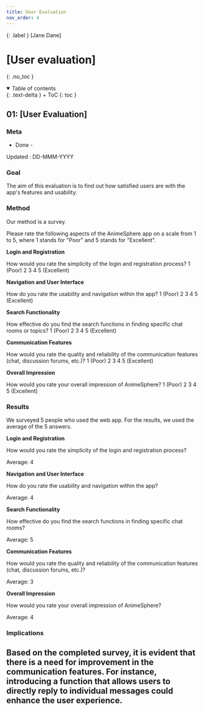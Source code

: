 ```yaml
---
title: User Evaluation
nav_order: 4
---
```


{: .label }
[Jane Dane]

# [User evaluation]
{: .no_toc }

<details open markdown="block">
{: .text-delta }
<summary>Table of contents</summary>
+ ToC
{: toc }
</details>

## 01: [User Evaluation]

### Meta

 - Done - 

Updated
: DD-MMM-YYYY

### Goal

The aim of this evaluation is to find out how satisfied users are with the app's features and usability.

### Method

Our method is a survey.

Please rate the following aspects of the AnimeSphere app on a scale from 1 to 5, where 1 stands for "Poor" and 5 stands for "Excellent".

**Login and Registration**

How would you rate the simplicity of the login and registration process?
 1 (Poor)
 2
 3
 4
 5 (Excellent)


**Navigation and User Interface**

How do you rate the usability and navigation within the app?
 1 (Poor)
 2
 3
 4
 5 (Excellent)


**Search Functionality**

How effective do you find the search functions in finding specific chat rooms or topics?
 1 (Poor)
 2
 3
 4
 5 (Excellent)


**Communication Features**

How would you rate the quality and reliability of the communication features (chat, discussion forums, etc.)?
 1 (Poor)
 2
 3
 4
 5 (Excellent)


**Overall Impression**

How would you rate your overall impression of AnimeSphere?
 1 (Poor)
 2
 3
 4
 5 (Excellent)

### Results

We surveyed 5 people who used the web app. For the results, we used the average of the 5 answers.

**Login and Registration**

How would you rate the simplicity of the login and registration process?

Average: 4 


**Navigation and User Interface**

How do you rate the usability and navigation within the app?

Average: 4

**Search Functionality**

How effective do you find the search functions in finding specific chat rooms?

Average: 5

**Communication Features**

How would you rate the quality and reliability of the communication features (chat, discussion forums, etc.)?

Average: 3

**Overall Impression**

How would you rate your overall impression of AnimeSphere?

Average: 4

### Implications

Based on the completed survey, it is evident that there is a need for improvement in the communication features. For instance, introducing a function that allows users to directly reply to individual messages could enhance the user experience.
---
